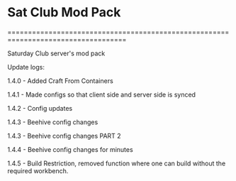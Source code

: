 # Sat Club Mod Pack
===================================================================================

Saturday Club server's mod pack

Update logs:

1.4.0 - Added Craft From Containers

1.4.1 - Made configs so that client side and server side is synced

1.4.2 - Config updates

1.4.3 - Beehive config changes

1.4.3 - Beehive config changes PART 2

1.4.4 - Beehive config changes for minutes

1.4.5 - Build Restriction, removed function where one can build without the required workbench.
